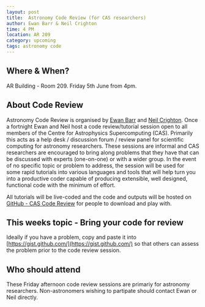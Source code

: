 ```yaml
---
layout: post
title:  Astronomy Code Review (for CAS researchers)
author: Ewan Barr & Neil Crighton 
time: 4 PM
location: AR 209
category: upcoming
tags: astronomy code 
---
```


## Where & When?

AR Building - Room 209. Friday 5th June from 4pm.<br>

## About Code Review

Astronomy Code Review is organised by [Ewan Barr](http://astronomy.swin.edu.au/staff/ebarr.html) and [Neil Crighton](http://astronomy.swin.edu.au/staff/ncrighton.html). Once a fortnight Ewan and Neil host a code review/tutorial session open to all members of the Centre for Astrophysics Supercomputing (CAS). Primarily this acts as a help desk / discussion forum / review panel for scientific computing for astronomy researchers. These sessions are informal and CAS researchers are encouraged to bring along problems that they have that can be discussed with experts (one-on-one) or with a wider group. In the event of no specific topic or problem to address, the session will be used for some rapid tutorials into various languages and tools that will help turn you into a productive coder capable of producing extensible, well designed, functional code with the minimum of effort.

All tutorials will be live-coded and the code and outputs will be hosted on [GitHub - CAS Code Review](https://github.com/ewanbarr/CAS_Code_Review) for people to download and play with.

## This weeks topic - Bring your code for review

Ideally if you have a problem, copy and paste it into [https://gist.github.com/](https://gist.github.com/) so that others can assess the problem prior to the code review session.

## Who should attend

These Friday afternoon code review sessions are primariy for astronomy researchers. Non-astronomers wishing to partipate should contact Ewan or Neil directly. 

